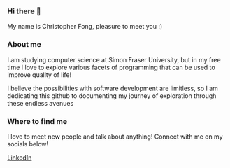 ### Hi there 👋

My name is Christopher Fong, pleasure to meet you :)

<h3>About me</h3>
I am studying computer science at Simon Fraser University, but in my free time I love to explore various facets of programming that can be used to improve 
quality of life! 

<p>I believe the possibilities with software development are limitless, so I am dedicating this github to documenting my journey of exploration through these endless avenues</p>

<h3>Where to find me</h3>
I love to meet new people and talk about anything! Connect with me on my socials below!

<a href="https://www.linkedin.com/in/christopher-fong-8a8b38193/">LinkedIn</a>

<!--
**ChrisFong604/ChrisFong604** is a ✨ _special_ ✨ repository because its `README.md` (this file) appears on your GitHub profile.

Here are some ideas to get you started:

- 🔭 I’m currently working on ...
- 🌱 I’m currently learning ...
- 👯 I’m looking to collaborate on ...
- 🤔 I’m looking for help with ...
- 💬 Ask me about ...
- 📫 How to reach me: ...
- 😄 Pronouns: ...
- ⚡ Fun fact: ...
-->
